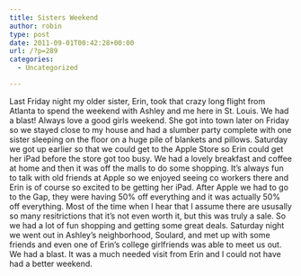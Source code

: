 ```yaml
---
title: Sisters Weekend
author: robin
type: post
date: 2011-09-01T00:42:28+00:00
url: /?p=289
categories:
  - Uncategorized

---
```

Last Friday night my older sister, Erin, took that crazy long flight from Atlanta to spend the weekend with Ashley and me here in St. Louis. We had a blast! Always love a good girls weekend. She got into town later on Friday so we stayed close to my house and had a slumber party complete with one sister sleeping on the floor on a huge pile of blankets and pillows. Saturday we got up earlier so that we could get to the Apple Store so Erin could get her iPad before the store got too busy. We had a lovely breakfast and coffee at home and then it was off the malls to do some shopping. It&#8217;s always fun to talk with old friends at Apple so we enjoyed seeing co workers there and Erin is of course so excited to be getting her iPad. After Apple we had to go to the Gap, they were having 50% off everything and it was actually 50% off everything. Most of the time when I hear that I assume there are ususally so many resitrictions that it&#8217;s not even worth it, but this was truly a sale. So we had a lot of fun shopping and getting some great deals. Saturday night we went out in Ashley&#8217;s neighborhood, Soulard, and met up with some friends and even one of Erin&#8217;s college girlfriends was able to meet us out. We had a blast. It was a much needed visit from Erin and I could not have had a better weekend.